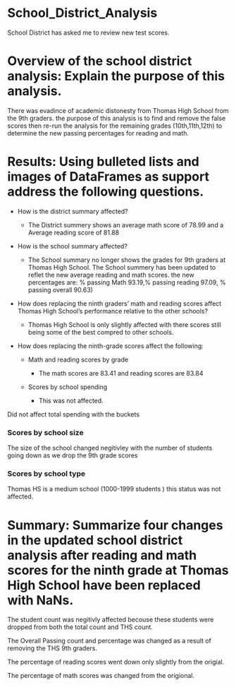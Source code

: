 # School_District_Analysis
School District has asked me to review new test scores. 


# Overview of the school district analysis: Explain the purpose of this analysis.

There was evadince of academic distonesty from Thomas High School from the 9th graders. the purpose of this analysis is to find and remove the false scores then re-run the analysis for the remaining grades (10th,11th,12th) to determine the new passing percentages for reading and math. 

# Results: Using bulleted lists and images of DataFrames as support address the following questions.
- How is the district summary affected?

    - The District summery shows an average math score of 78.99 and a Average reading score of 81.88
    
- How is the school summary affected?
    
    - The School summary no longer shows the grades for 9th graders at Thomas High School. The School summery has been updated to reflet the new average reading and math scores. the new percentages are: % passing Math 93.19,% passing reading 97.09, % passing overall 90.63)

- How does replacing the ninth graders’ math and reading scores affect Thomas High School’s performance relative to the other schools?

    - Thomas High School is only slightly affected with there scores still being some of the best compred to other schools. 
    
- How does replacing the ninth-grade scores affect the following:
    - Math and reading scores by grade
        - The math scores are 83.41 and reading scores are 83.84
    - Scores by school spending

        - This was not affected.

Did not affect total spending with the buckets 
 ### Scores by school size

The size of the school changed negitivley with the number of students going down as we drop the 9th grade scores 

### Scores by school type

 Thomas HS is a medium school (1000-1999 students ) this status was not affected. 

# Summary: Summarize four changes in the updated school district analysis after reading and math scores for the ninth grade at Thomas High School have been replaced with NaNs.

The student count was negitivly affected becouse these students were dropped from both the total count and THS count.

The Overall Passing count and percentage was changed as a result of removing the THS 9th graders. 

The percentage of reading scores went down only slightly from the origial. 

The percentage of math scores was changed from the origional. 







